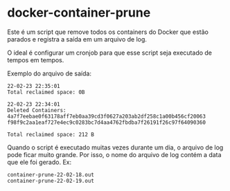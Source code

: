 # docker-container-prune

Este é um script que remove todos os containers do Docker que estão parados e registra a saída em um arquivo de log.

O ideal é configurar um cronjob para que esse script seja executado de tempos em tempos.

Exemplo do arquivo de saída:

```
22-02-23 22:35:01
Total reclaimed space: 0B

22-02-23 22:34:01
Deleted Containers:
4a7f7eebae0f63178aff7eb0aa39cd3f0627a203ab2df258c1a00b456cf20063
f98f9c2aa1eaf727e4ec9c0283bc7d4aa4762fbdba7f26191f26c97f64090360

Total reclaimed space: 212 B
```

Quando o script é executado muitas vezes durante um dia, o arquivo de log pode ficar muito grande. Por isso, o nome do arquivo de log contém a data que ele foi gerado. Ex:

```
container-prune-22-02-18.out
container-prune-22-02-19.out
```
